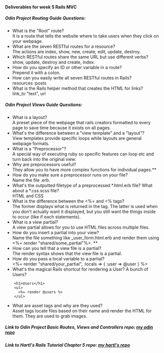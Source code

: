 #### Deliverables for week 5 Rails MVC
##### Odin Project Routing Guide Questions:
- What is the "Root" route?  
   It is a route that tells the website where to take users when they click on your webpage. 
- What are the seven RESTful routes for a resource?  
  The actions are index, show, new, create, edit, update, destroy.
- Which RESTful routes share the same URL but use different verbs?  
  show, update, destroy and create, index.
- How do you specify an ID or other variable in a route?  
  Prepend it with a colon.
- How can you easily write all seven RESTful routes in Rails?  
  resources :posts
- What is the Rails helper method that creates the HTML for links?  
  link_to "text", url

##### Odin Project Views Guide Questions:
- What is a layout?  
  A preset piece of the webpage that rails creators formatted to every page to save time because it exists on all pages.
- What's the difference between a "view template" and a "layout"?  
 View templates provide specific loops while layouts are general webpage formats.
- What is a "Preprocessor"?  
 A special way of executing ruby so specific features can loop etc and turn back into the original view. 
- Why are preprocessors useful?  
  They allow you to have more complex functions for individual pages.**
- How do you make sure a preprocessor runs on your file?  
 Name the file .erb. 
- What's the outputted filetype of a preprocessed *.html.erb file? What about a *.css.scss file?  
HTML and CSS
- What is the difference between the <%= and <% tags?  
The former displays what is returned in the tag. The latter is used when you don't actually want it displayed, but you still want the things inside to occur (like if each statements).
- What is a view partial?  
A view partial allows for you to use HTML files across multiple files.
- How do you insert a partial into your view?  
Name the file something like _user_form.html.erb and render them using <%= render "shared/some_partial"%>. **
- How can you tell that a view file is a partial?  
The render syntax shows that the view file is a partial. 
- How do you pass a local variable to a partial?  
 <%= render "shared/your_partial", :locals => { :user => @user } %>
- What's the magical Rails shortcut for rendering a User? A bunch of Users?  
```
    <h1>Users</h1>
    <ul>
      <%= render @users %>
    </ul>
```
- What are asset tags and why are they used?  
Asset tags locate files based on their name and render the HTML for them. They are used to grab images. 

##### Link to Odin Project Basic Routes, Views and Controllers repo: [my odin repo](<https://github.com/AlexandraWeiner/rest-tester/commit/0c687d7006aab2500179b1c3f49b528b095aad46>)
##### Link to Hartl's Rails Tutorial Chapter 5 repo: [my hartl's repo](<https://github.com/econno11y/Ignition2015_week4-sample_app>)
